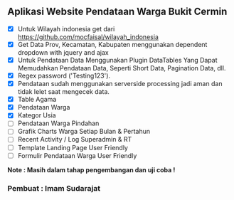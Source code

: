 ## Aplikasi Website Pendataan Warga Bukit Cermin 

- [x] Untuk Wilayah indonesia get dari https://github.com/mocfaisal/wilayah_indonesia
- [x] Get Data Prov, Kecamatan, Kabupaten menggunakan dependent dropdown with jquery and ajax
- [x] Untuk Pendataan Data Menggunakan Plugin DataTables Yang Dapat Memudahkan Pendataan Data, Seperti Short Data, Pagination Data, dll.
- [x] Regex password ('Testing123').
- [x] Pendataan sudah menggunakan serverside processing jadi aman dan tidak lelet saat mengecek data.
- [x] Table Agama
- [x] Pendataan Warga 
- [x] Kategor Usia
- [ ] Pendataan Warga Pindahan
- [ ] Grafik Charts Warga Setiap Bulan & Pertahun
- [ ] Recent Activity / Log Superadmin & RT
- [ ] Template Landing Page User Friendly
- [ ] Formulir Pendataan Warga User Friendly

<b>Note<b/> : Masih dalam tahap pengembangan dan uji coba !

### Pembuat : Imam Sudarajat